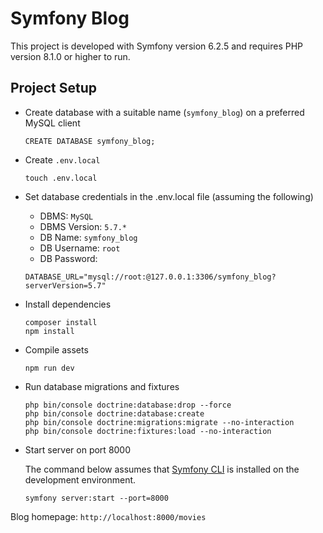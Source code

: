 # Symfony Blog

This project is developed with Symfony version 6.2.5 and requires PHP version 8.1.0 or higher to run.

## Project Setup

- Create database with a suitable name (`symfony_blog`) on a preferred MySQL client

    ```
    CREATE DATABASE symfony_blog;
    ```

- Create `.env.local`

    ```
    touch .env.local
    ```

- Set database credentials in the .env.local file (assuming the following)

    - DBMS: `MySQL`
    - DBMS Version: `5.7.*`
    - DB Name: `symfony_blog`
    - DB Username: `root`
    - DB Password:

    ```
    DATABASE_URL="mysql://root:@127.0.0.1:3306/symfony_blog?serverVersion=5.7"
    ```

- Install dependencies
    ```
    composer install
    npm install
    ```

- Compile assets

    ```
    npm run dev
    ```

- Run database migrations and fixtures

    ```
    php bin/console doctrine:database:drop --force
    php bin/console doctrine:database:create
    php bin/console doctrine:migrations:migrate --no-interaction
    php bin/console doctrine:fixtures:load --no-interaction
    ```

- Start server on port 8000
    
    The command below assumes that [Symfony CLI](https://symfony.com/download) is installed on the development environment.

    ```
    symfony server:start --port=8000
    ```

Blog homepage: `http://localhost:8000/movies`
